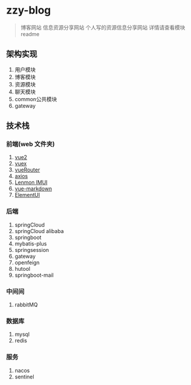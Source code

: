# zzy-blog

> 博客网站 信息资源分享网站
> 个人写的资源信息分享网站 
> 详情请查看模块readme

## 架构实现
1. 用户模块
2. 博客模块
3. 资源模块
4. 聊天模块
5. common公共模块
6. gateway

## 技术栈
### 前端(web 文件夹)
1. [vue2](https://cn.vuejs.org/v2/guide/)
2. [vuex](https://vuex.vuejs.org/zh/guide/#%E6%9C%80%E7%AE%80%E5%8D%95%E7%9A%84-store)
3. [vueRouter](https://router.vuejs.org/zh/introduction.html)
4. [axios](https://www.axios-http.cn/docs/api_intro)
5. [Lenmon IMUI](http://june000.gitee.io/lemon-im/)
6. [vue-markdown](https://zhaoxuhui1122.github.io/vue-markdown-docs/props.html#%E7%BC%96%E8%BE%91%E5%99%A8%E5%9F%BA%E6%9C%AC%E5%B1%9E%E6%80%A7)
7. [ElementUI](https://element.eleme.cn/#/zh-CN/component/table)
### 后端
1. springCloud
2. springCloud alibaba
5. springboot
3. mybatis-plus
4. springsession
5. gateway
6. openfeign
7. hutool
8. springboot-mail
### 中间间
1. rabbitMQ
### 数据库
1. mysql
2. redis
### 服务
1. nacos
2. sentinel
